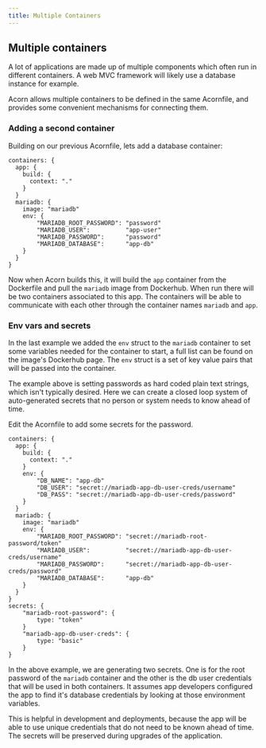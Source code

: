 ```yaml
---
title: Multiple Containers
---
```


## Multiple containers

A lot of applications are made up of multiple components which often run in different containers. A web MVC framework will likely use a database instance for example.

Acorn allows multiple containers to be defined in the same Acornfile, and provides some convenient mechanisms for connecting them.

### Adding a second container

Building on our previous Acornfile, lets add a database container:

```cue
containers: {
  app: {
    build: {
      context: "."
    }
  }
  mariadb: {
    image: "mariadb"
    env: {
        "MARIADB_ROOT_PASSWORD": "password"
        "MARIADB_USER":          "app-user"
        "MARIADB_PASSWORD":      "password"
        "MARIADB_DATABASE":      "app-db"
    }
  }
}
```

Now when Acorn builds this, it will build the `app` container from the Dockerfile and pull the `mariadb` image from Dockerhub. When run there will be two containers associated to this app. The containers will be able to communicate with each other through the container names `mariadb` and `app`.

### Env vars and secrets

In the last example we added the `env` struct to the `mariadb` container to set some variables needed for the container to start, a full list can be found on the image's Dockerhub page. The `env` struct is a set of key value pairs that will be passed into the container.

The example above is setting passwords as hard coded plain text strings, which isn't typically desired. Here we can create a closed loop system of auto-generated secrets that no person or system needs to know ahead of time.

Edit the Acornfile to add some secrets for the password.

```cue
containers: {
  app: {
    build: {
      context: "."
    }
    env: {
        "DB_NAME": "app-db"
        "DB_USER": "secret://mariadb-app-db-user-creds/username"
        "DB_PASS": "secret://mariadb-app-db-user-creds/password"
    }
  }
  mariadb: {
    image: "mariadb"
    env: {
        "MARIADB_ROOT_PASSWORD": "secret://mariadb-root-password/token"
        "MARIADB_USER":          "secret://mariadb-app-db-user-creds/username"
        "MARIADB_PASSWORD":      "secret://mariadb-app-db-user-creds/password"
        "MARIADB_DATABASE":      "app-db"
    }
  }
}
secrets: {
    "mariadb-root-password": {
        type: "token"
    }
    "mariadb-app-db-user-creds": {
        type: "basic"
    }
}
```

In the above example, we are generating two secrets. One is for the root password of the `mariadb` container and the other is the db user credentials that will be used in both containers. It assumes app developers configured the app to find it's database credentials by looking at those environment variables.

This is helpful in development and deployments, because the app will be able to use unique credentials that do not need to be known ahead of time. The secrets will be preserved during upgrades of the application.
